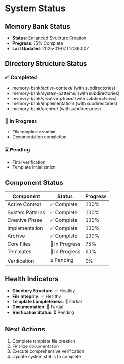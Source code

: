 # System Status

## Memory Bank Status
- **Status**: Enhanced Structure Creation
- **Progress**: 75% Complete
- **Last Updated**: 2025-01-07T12:39:00Z

## Directory Structure Status
### ✅ Completed
- memory-bank/active-context/ (with subdirectories)
- memory-bank/system-patterns/ (with subdirectories)
- memory-bank/creative-phase/ (with subdirectories)
- memory-bank/implementation/ (with subdirectories)
- memory-bank/archive/ (with subdirectories)

### 🔄 In Progress
- File template creation
- Documentation completion

### ⏳ Pending
- Final verification
- Template initialization

## Component Status
| Component | Status | Progress |
|-----------|--------|----------|
| Active Context | ✅ Complete | 100% |
| System Patterns | ✅ Complete | 100% |
| Creative Phase | ✅ Complete | 100% |
| Implementation | ✅ Complete | 100% |
| Archive | ✅ Complete | 100% |
| Core Files | 🔄 In Progress | 75% |
| Templates | 🔄 In Progress | 60% |
| Verification | ⏳ Pending | 0% |

## Health Indicators
- **Directory Structure**: ✅ Healthy
- **File Integrity**: ✅ Healthy
- **Template Completeness**: 🔄 Partial
- **Documentation**: 🔄 Partial
- **Verification Status**: ⏳ Pending

## Next Actions
1. Complete template file creation
2. Finalize documentation
3. Execute comprehensive verification
4. Update system status to complete
